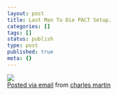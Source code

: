 ```yaml
---
layout: post
title: Last Man To Die PACT Setup.
categories: []
tags: []
status: publish
type: post
published: true
meta: {}
---
```




[![](http://posterous.com/getfile/files.posterous.com/charlesmartin/4t2cFd5mVGtYDgbTbUEJHxskMfPMCRVNmhBnwIar6GzRis5gMbgfTnXhBeg9/photo.jpg.scaled.500.jpg)](http://posterous.com/getfile/files.posterous.com/charlesmartin/C1kBwDGqAbQrhYKXcrVpcrR4BxnQlHcGl7MAlIJoDWDGsX5aYoeqQGXynUdE/photo.jpg)  
[Posted via email](http://posterous.com)  from 
[charles martin](http://charlesmartin.posterous.com/last-man-to-die-pact-setup)
